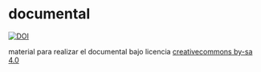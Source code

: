# documental

[![DOI](https://zenodo.org/badge/74301446.svg)](https://zenodo.org/badge/latestdoi/74301446)

material para realizar el documental bajo licencia [creativecommons by-sa 4.0](https://creativecommons.org/licenses/by-sa/4.0/legalcode)
